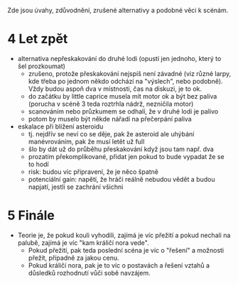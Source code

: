 
Zde jsou úvahy, zdůvodnění, zrušené alternativy a podobné věci k scénám.

# 4 Let zpět

- alternativa nepřeskakování do druhé lodi (opustí jen jednoho, který to šel prozkoumat)
    - zrušeno, protože přeskakování nejspíš není závadné (viz různé larpy, kde třeba po jednom někdo odchází na "výslech", nebo podobně). Vždy budou aspoň dva v místnosti, čas na diskuzi, je to ok.
    - do začátku by little caprice musela mít motor ok a být bez paliva (porucha v scéně 3 teda roztrhla nádrž, nezničila motor)
    - scanováním nebo průzkumem se odhalí, že v druhé lodi je palivo
    - potom by muselo být někde nářadí na přečerpání paliva
- eskalace při blížení asteroidu
    - tj. nejdřív se neví co se děje, pak že asteroid ale uhýbání manévrováním, pak že musí letět už full
    - šlo by dát už do průběhu přeskakování když jsou tam např. dva
    - prozatím překomplikované, přidat jen pokud to bude vypadat že se to hodí
    - risk: budou víc připravení, že je něco špatně
    - potenciální gain: napětí, že hráči reálně nebudou vědět a budou napjatí, jestli se zachrání všichni

# 5 Finále

- Teorie je, že pokud kouli vyhodili, zajímá je víc přežití a pokud nechali na palubě, zajímá je víc "kam králičí nora vede".
    - Pokud přežití, pak teda poslední scéna je víc o "řešení" a možnosti přežít, případně za jakou cenu.
    - Pokud králičí nora, pak je to víc o postavách a řešení vztahů a důsledků rozhodnutí vůči sobě navzájem.
